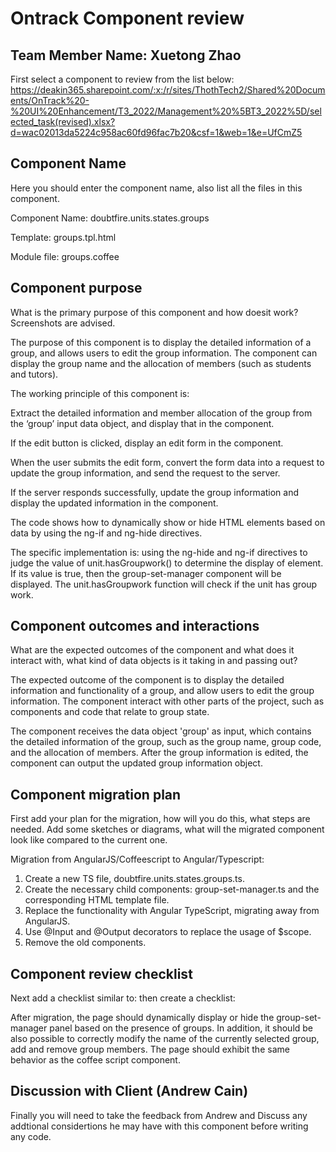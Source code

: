 # Ontrack Component review

## Team Member Name: Xuetong Zhao

First select a component to review from the list below:
<https://deakin365.sharepoint.com/:x:/r/sites/ThothTech2/Shared%20Documents/OnTrack%20-%20UI%20Enhancement/T3_2022/Management%20%5BT3_2022%5D/selected_task(revised).xlsx?d=wac02013da5224c958ac60fd96fac7b20&csf=1&web=1&e=UfCmZ5>

## Component Name

Here you should enter the component name, also list all the files in this component.

Component Name: doubtfire.units.states.groups

Template: groups.tpl.html

Module file: groups.coffee


## Component purpose

What is the primary purpose of this component and how doesit work? Screenshots are advised.

The purpose of this component is to display the detailed information of a group, and allows users to edit the group information. The component can display the group name and the allocation of members (such as students and tutors). 

The working principle of this component is:

Extract the detailed information and member allocation of the group from the ‘group’ input data object, and display that in the component.

If the edit button is clicked, display an edit form in the component.

When the user submits the edit form, convert the form data into a request to update the group information, and send the request to the server.

If the server responds successfully, update the group information and display the updated information in the component.

The code shows how to dynamically show or hide HTML elements based on data by using the ng-if and ng-hide directives.

The specific implementation is: using the ng-hide and ng-if directives to judge the value of unit.hasGroupwork() to determine the display of element. If its value is true, then the group-set-manager component will be displayed. The unit.hasGroupwork function will check if the unit has group work.


## Component outcomes and interactions

What are the expected outcomes of the component and what does it interact with, what kind of data
objects is it taking in and passing out?

The expected outcome of the component is to display the detailed information and functionality of a group, and allow users to edit the group information. The component interact with other parts of the project, such as components and code that relate to group state. 

The component receives the data object 'group' as input, which contains the detailed information of the group, such as the group name, group code, and the allocation of members. After the group information is edited, the component can output the updated group information object.


## Component migration plan

First add your plan for the migration, how will you do this, what steps are needed. Add some
sketches or diagrams, what will the migrated component look like compared to the current one.


Migration from AngularJS/Coffeescript to Angular/Typescript: 

1. Create a new TS file, doubtfire.units.states.groups.ts.
2. Create the necessary child components: group-set-manager.ts and the corresponding HTML template file.
3. Replace the functionality with Angular TypeScript, migrating away from AngularJS.
4. Use @Input and @Output decorators to replace the usage of $scope.
5. Remove the old components.


## Component review checklist

Next add a checklist similar to: then create a checklist:

After migration, the page should dynamically display or hide the group-set-manager panel based on the presence of groups. In addition, it should be also possible to correctly modify the name of the currently selected group, add and remove group members. The page should exhibit the same behavior as the coffee script component.


## Discussion with Client (Andrew Cain)

Finally you will need to take the feedback from Andrew and Discuss any addtional considertions he
may have with this component before writing any code.
